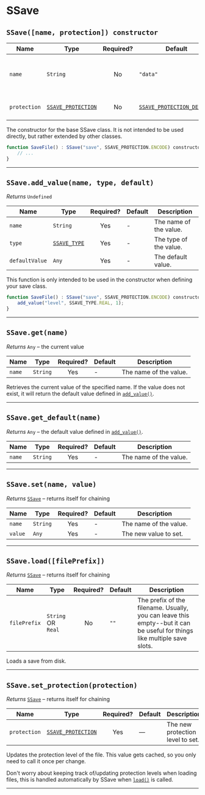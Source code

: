 # SSave

## **`SSave([name, protection]) constructor`**

| Name     | Type                                              | Required? | Default                                 | Description                              |
| -------- | ----------                                        | :-------: | ---------                               | ---------------------------------------- |
| `name`   | `String`                                           |  No      | `"data"`                                | The name of the file that gets written to disk.    |
| `protection`| [`SSAVE_PROTECTION`](enums.md#ssave_protection) |  No      | [`SSAVE_PROTECTION_DEFAULT`](config.md) | The new protection level to set.    |

The constructor for the base SSave class. It is not intended to be used directly, but rather extended by other classes.

```js hl_lines="1" title="Defines a save file whose filename is 'save' and protection level is 'ENCODE'"
function SaveFile() : SSave("save", SSAVE_PROTECTION.ENCODE) constructor {
    // ...
}
```

---

## **`SSave.add_value(name, type, default)`**

*Returns* `Undefined`

| Name             | Type                                  | Required? | Default   | Description                              |
| --------         | ---------                             | :-------: | --------- | ---------------------------------------- |
| `name`           | `String`                              |  Yes      | -         | The name of the value.                   |
| `type`           | [`SSAVE_TYPE`](enums.md#ssave_type)   |  Yes      | -         | The type of the value.                   |
| `defaultValue`   | `Any`                                 |  Yes      | -         | The default value.                       |

This function is only intended to be used in the constructor when defining your save class.

```js hl_lines="2" title="Defines a value 'level' of type 'REAL' with a default value of 1"
function SaveFile() : SSave("save", SSAVE_PROTECTION.ENCODE) constructor {
    add_value("level", SSAVE_TYPE.REAL, 1);
}
```

---

## **`SSave.get(name)`**

*Returns* `Any` – the current value

| Name     | Type       | Required? | Default   | Description                              |
| -------- | ---------- | :-------: | --------- | ---------------------------------------- |
| `name`   | `String`   |  Yes      | -         | The name of the value.              |

Retrieves the current value of the specified name. If the value does not exist, it will return the default value defined in [`add_value()`](ssave.md#ssaveadd_valuename-type-default).


---

## **`SSave.get_default(name)`**

*Returns* `Any` – the default value defined in [`add_value()`](ssave.md#ssaveadd_valuename-type-default).

| Name     | Type       | Required? | Default   | Description                 |
| -------- | ---------- | :-------: | --------- | --------------------------- |
| `name`   | `String`   |  Yes      | -         | The name of the value.      |

---

## **`SSave.set(name, value)`**

*Returns* [`SSave`](ssave.md) – returns itself for chaining

| Name      | Type       | Required? | Default   | Description                 |
| --------  | ---------- | :-------: | --------- | --------------------------- |
| `name`    | `String`   |  Yes      | -         | The name of the value.      |
| `value`   | `Any`      |  Yes      | -         | The new value to set.       |

---

## **`SSave.load([filePrefix])`**

*Returns* [`SSave`](ssave.md) – returns itself for chaining

| Name        | Type               | Required?  | Default  | Description                                                                                                              |
| --------    | -------------      | :-------:  | -------- | ------------------------------------------------------------------------------------------------------------------------ |
| `filePrefix`| `String` OR `Real` |  No        | `""`     | The prefix of the filename. Usually, you can leave this empty--but it can be useful for things like multiple save slots. |

Loads a save from disk.

---

## **`SSave.set_protection(protection)`**

*Returns* [`SSave`](ssave.md) – returns itself for chaining

| Name        | Type                                            | Required? | Default  | Description                              |
| --------    | ----------                                      | :-------: | ---------| ---------------------------------------- |
| `protection`| [`SSAVE_PROTECTION`](enums.md#ssave_protection) |  Yes      | —        | The new protection level to set.    |

Updates the protection level of the file. This value gets cached, so you only need to call it once per change.

Don't worry about keeping track of/updating protection levels when loading files, this is handled automatically by SSave when [`load()`](ssave.md#ssaveloadfileprefix) is called.

---
